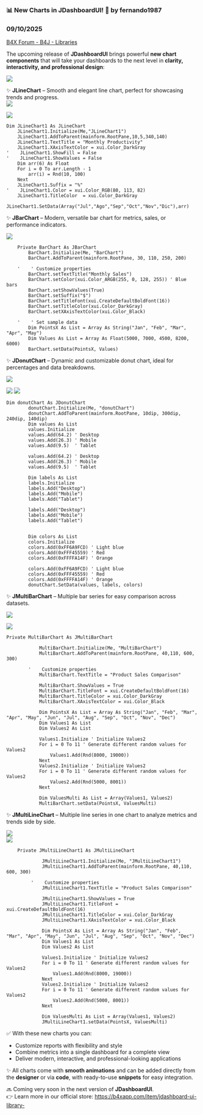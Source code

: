 ### 📊 New Charts in JDashboardUI! 🎉 by fernando1987
### 09/10/2025
[B4X Forum - B4J - Libraries](https://www.b4x.com/android/forum/threads/168563/)

The upcoming release of **JDashboardUI** brings powerful **new chart components** that will take your dashboards to the next level in **clarity, interactivity, and professional design**:  
  
![](https://www.b4x.com/android/forum/attachments/166705)  
  
  
✨ **JLineChart** – Smooth and elegant line chart, perfect for showcasing trends and progress.  
![](https://www.b4x.com/android/forum/attachments/166631)  
  
![](https://www.b4x.com/android/forum/attachments/166671)  
  

```B4X
Dim JLineChart1 As JLineChart  
    JLineChart1.Initialize(Me,"JLineChart1")  
    JLineChart1.AddToParent(mainform.RootPane,10,5,340,140)  
    JLineChart1.TextTitle = "Monthly Productivity"  
    JLineChart1.XAxisTextColor = xui.Color_DarkGray  
'    JLineChart1.ShowFill = False  
'    JLineChart1.ShowValues = False  
    Dim arr(6) As Float  
    For i = 0 To arr.Length - 1  
        arr(i) = Rnd(10, 100)  
    Next  
    JLineChart1.Suffix = "%"  
'    JLineChart1.Color = xui.Color_RGB(80, 113, 82)  
    JLineChart1.TitleColor  = xui.Color_DarkGray  
    JLineChart1.SetData(Array("Jul","Ago","Sep","Oct","Nov","Dic"),arr)
```

  
  
  
✨ **JBarChart** – Modern, versatile bar chart for metrics, sales, or performance indicators.  
  
![](https://www.b4x.com/android/forum/attachments/166633)  
  

```B4X
    Private BarChart As JBarChart  
        BarChart.Initialize(Me, "BarChart")  
        BarChart.AddToParent(mainform.RootPane, 30, 110, 250, 200)  
         
    '    ' Customize properties  
        BarChart.setTextTitle("Monthly Sales")  
        BarChart.setColor(xui.Color_ARGB(255, 0, 128, 255)) ' Blue bars  
        BarChart.setShowValues(True)  
        BarChart.setSuffix("$")  
        BarChart.setTitleFont(xui.CreateDefaultBoldFont(16))  
        BarChart.setTitleColor(xui.Color_DarkGray)  
        BarChart.setXAxisTextColor(xui.Color_Black)  
         
    '    ' Set sample data  
        Dim PointsX As List = Array As String("Jan", "Feb", "Mar", "Apr", "May")  
        Dim Values As List = Array As Float(5000, 7000, 4500, 8200, 6000)  
        BarChart.setData(PointsX, Values)
```

  
  
✨ **JDonutChart** – Dynamic and customizable donut chart, ideal for percentages and data breakdowns.  
  
![](https://www.b4x.com/android/forum/attachments/166634)  
  
![](https://www.b4x.com/android/forum/attachments/166635) ![](https://www.b4x.com/android/forum/attachments/166636)  
  

```B4X
Dim donutChart As JDonutChart  
        donutChart.Initialize(Me, "donutChart")  
        donutChart.AddToParent(mainform.RootPane, 10dip, 300dip, 240dip, 140dip)  
        Dim values As List  
        values.Initialize  
        values.Add(64.2) ' Desktop  
        values.Add(26.3) ' Mobile  
        values.Add(9.5)  ' Tablet  
         
        values.Add(64.2) ' Desktop  
        values.Add(26.3) ' Mobile  
        values.Add(9.5)  ' Tablet  
         
        Dim labels As List  
        labels.Initialize  
        labels.Add("Desktop")  
        labels.Add("Mobile")  
        labels.Add("Tablet")  
         
        labels.Add("Desktop")  
        labels.Add("Mobile")  
        labels.Add("Tablet")  
         
         
        Dim colors As List  
        colors.Initialize  
        colors.Add(0xFF6A9FCD) ' Light blue  
        colors.Add(0xFFF45559) ' Red  
        colors.Add(0xFFFFA14F) ' Orange  
         
        colors.Add(0xFF6A9FCD) ' Light blue  
        colors.Add(0xFFF45559) ' Red  
        colors.Add(0xFFFFA14F) ' Orange  
        donutChart.SetData(values, labels, colors)
```

  
  
✨ **JMultiBarChart** – Multiple bar series for easy comparison across datasets.  
  
![](https://www.b4x.com/android/forum/attachments/166637)  
  
![](https://www.b4x.com/android/forum/attachments/166674)  
  

```B4X
Private MultiBarChart As JMultiBarChart  
             
            MultiBarChart.Initialize(Me, "MultiBarChart")  
            MultiBarChart.AddToParent(mainform.RootPane, 40,110, 600, 300)  
             
        '    Customize properties  
            MultiBarChart.TextTitle = "Product Sales Comparison"  
             
            MultiBarChart.ShowValues = True  
            MultiBarChart.TitleFont = xui.CreateDefaultBoldFont(16)  
            MultiBarChart.TitleColor = xui.Color_DarkGray  
            MultiBarChart.XAxisTextColor = xui.Color_Black  
             
            Dim PointsX As List = Array As String("Jan", "Feb", "Mar", "Apr", "May", "Jun", "Jul", "Aug", "Sep", "Oct", "Nov", "Dec")  
            Dim Values1 As List  
            Dim Values2 As List  
             
            Values1.Initialize ' Initialize Values2  
            For i = 0 To 11 ' Generate different random values for Values2  
                Values1.Add(Rnd(8000, 19000))  
            Next  
            Values2.Initialize ' Initialize Values2  
            For i = 0 To 11 ' Generate different random values for Values2  
                Values2.Add(Rnd(5000, 8001))  
            Next  
             
            Dim ValuesMulti As List = Array(Values1, Values2)  
            MultiBarChart.setData(PointsX, ValuesMulti)
```

  
  
✨ **JMultiLineChart** – Multiple line series in one chart to analyze metrics and trends side by side.  
  
![](https://www.b4x.com/android/forum/attachments/166638)  
![](https://www.b4x.com/android/forum/attachments/166639)  
  
   

```B4X
    Private JMultiLineChart1 As JMultiLineChart  
             
             JMultiLineChart1.Initialize(Me, "JMultiLineChart1")  
             JMultiLineChart1.AddToParent(mainform.RootPane, 40,110, 600, 300)  
             
         '    Customize properties  
             JMultiLineChart1.TextTitle = "Product Sales Comparison"  
             
             JMultiLineChart1.ShowValues = True  
             JMultiLineChart1.TitleFont = xui.CreateDefaultBoldFont(16)  
             JMultiLineChart1.TitleColor = xui.Color_DarkGray  
             JMultiLineChart1.XAxisTextColor = xui.Color_Black  
             
             Dim PointsX As List = Array As String("Jan", "Feb", "Mar", "Apr", "May", "Jun", "Jul", "Aug", "Sep", "Oct", "Nov", "Dec")  
             Dim Values1 As List  
             Dim Values2 As List  
             
             Values1.Initialize ' Initialize Values2  
             For i = 0 To 11 ' Generate different random values for Values2  
                 Values1.Add(Rnd(8000, 19000))  
             Next  
             Values2.Initialize ' Initialize Values2  
             For i = 0 To 11 ' Generate different random values for Values2  
                 Values2.Add(Rnd(5000, 8001))  
             Next  
             
             Dim ValuesMulti As List = Array(Values1, Values2)  
             JMultiLineChart1.setData(PointsX, ValuesMulti)
```

  
   
  
✅ With these new charts you can:  
  
  

- Customize reports with flexibility and style
- Combine metrics into a single dashboard for a complete view
- Deliver modern, interactive, and professional-looking applications

  
✨ All charts come with **smooth animations** and can be added directly from the **designer** or via **code**, with ready-to-use **snippets** for easy integration.  
  
  
🔜 Coming very soon in the next version of **JDashboardUI**.  
👉 Learn more in our official store: <https://b4xapp.com/item/jdashboard-ui-library->